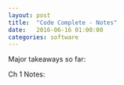 ```yaml
---
layout: post
title:  "Code Complete - Notes"
date:   2016-06-16 01:00:00
categories: software  
---
```


Major takeaways so far:

Ch 1 Notes:


